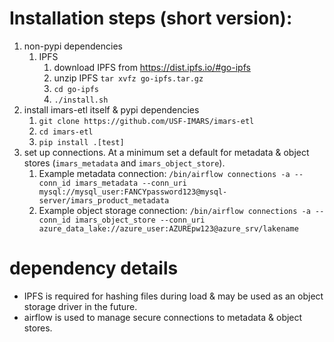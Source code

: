 # Installation steps (short version):
1. non-pypi dependencies
    1. IPFS
        1. download IPFS from https://dist.ipfs.io/#go-ipfs
        2. unzip IPFS `tar xvfz go-ipfs.tar.gz`
        3. `cd go-ipfs`
        4. `./install.sh`
2. install imars-etl itself & pypi dependencies
    1. `git clone https://github.com/USF-IMARS/imars-etl`
    2. `cd imars-etl`
    3. `pip install .[test]`
3. set up connections. At a minimum set a default for metadata & object stores (`imars_metadata` and `imars_object_store`).
    1. Example metadata connection: `/bin/airflow connections -a --conn_id imars_metadata --conn_uri mysql://mysql_user:FANCYpassword123@mysql-server/imars_product_metadata`
    2. Example object storage connection: `/bin/airflow connections -a --conn_id imars_object_store --conn_uri azure_data_lake://azure_user:AZUREpw123@azure_srv/lakename`

# dependency details
* IPFS is required for hashing files during load & may be used as an object
    storage driver in the future.
* airflow is used to manage secure connections to metadata & object stores.
